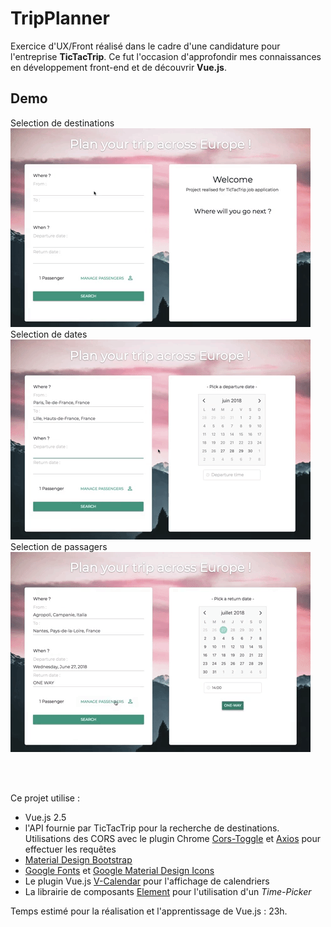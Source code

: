 # TripPlanner

Exercice d'UX/Front réalisé dans le cadre d'une candidature pour l'entreprise **TicTacTrip**.
Ce fut l'occasion d'approfondir mes connaissances en développement front-end et de découvrir **Vue.js**.
<br/>
## Demo
Selection de destinations 
<br/>
![Alt Text](https://github.com/theo-le-donne/TripPlanner/blob/master/assets/gifDest.gif)
<br/>
Selection de dates
<br/>
![Alt Text](https://github.com/theo-le-donne/TripPlanner/blob/master/assets/gifDate.gif)
<br/>
Selection de passagers
<br/>
![Alt Text](https://github.com/theo-le-donne/TripPlanner/blob/master/assets/gifPass.gif)

<br/>
<br/>

Ce projet utilise :
- Vue.js 2.5
- l'API fournie par TicTacTrip pour la recherche de destinations. Utilisations des CORS avec le plugin Chrome [Cors-Toggle](https://chrome.google.com/webstore/detail/cors-toggle/jioikioepegflmdnbocfhgmpmopmjkim?hl=fr) et [Axios](https://github.com/axios/axios) pour effectuer les requêtes
- [Material Design Bootstrap](https://github.com/FezVrasta/bootstrap-material-design)
- [Google Fonts](https://fonts.google.com/) et [Google Material Design Icons](https://material.io/tools/icons/?style=baseline)
- Le plugin Vue.js [V-Calendar](https://github.com/nathanreyes/v-calendar) pour l'affichage de calendriers
- La librairie de composants [Element](http://element.eleme.io/#/en-US) pour l'utilisation d'un *Time-Picker*

Temps estimé pour la réalisation et l'apprentissage de Vue.js : 23h.
